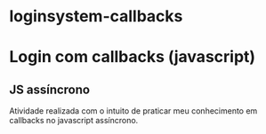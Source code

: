 # loginsystem-callbacks

<h1> Login com callbacks (javascript) </h1>
<h2> JS assíncrono </h2>
<p> Atividade realizada com o intuito de praticar meu conhecimento em callbacks no javascript assíncrono.
